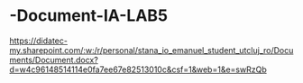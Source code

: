 # -Document-IA-LAB5
https://didatec-my.sharepoint.com/:w:/r/personal/stana_io_emanuel_student_utcluj_ro/Documents/Document.docx?d=w4c96148514114e0fa7ee67e82513010c&csf=1&web=1&e=swRzQb
